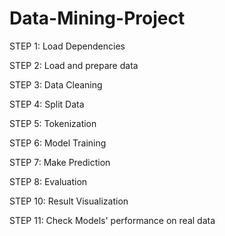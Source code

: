 
# Data-Mining-Project
STEP 1: Load Dependencies

STEP 2: Load and prepare data

STEP 3: Data Cleaning

STEP 4: Split Data

STEP 5: Tokenization

STEP 6: Model Training

STEP 7: Make Prediction

STEP 8: Evaluation

STEP 10: Result Visualization

STEP 11: Check Models' performance on real data

